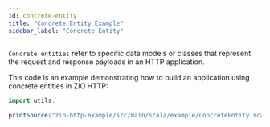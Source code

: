 ```yaml
---
id: concrete-entity
title: "Concrete Entity Example"
sidebar_label: "Concrete Entity"
---
```

`Concrete entities` refer to specific data models or classes that represent the request and response payloads in an HTTP application. 

This code is an example demonstrating how to build an application using concrete entities in ZIO HTTP:

```scala mdoc:passthrough
import utils._

printSource("zio-http-example/src/main/scala/example/ConcreteEntity.scala")
```
